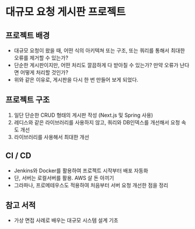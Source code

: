 # 대규모 요청 게시판 프로젝트

## 프로젝트 배경
- 대규모 요청이 왔을 때, 어떤 식의 아키텍쳐 또는 구조, 또는 쿼리를 통해서 최대한 오류를 제거할 수 있는가?
- 단순한 게시판이지만, 어떤 처리도 깔끔하게 다 받아칠 수 있는가? 만약 오류가 난다면 어떻게 처리할 것인가?
- 위와 같은 이유로, 게시판을 다시 한 번 만들어 보게 되었다.

## 프로젝트 구조
1. 일단 단순한 CRUD 형태의 게시판 작성 (Next.js 및 Spring 사용)
2. 레디스와 같은 라이브러리를 사용하지 않고, 쿼리와 DB인덱스를 개선해서 요청 속도 개선
3. 라이브러리를 사용해서 최대한 개선

## CI / CD
- Jenkins와 Docker를 활용하여 프로젝트 시작부터 배포 자동화
- 단, 서버는 로컬서버를 활용. AWS 살 돈 아끼기
- 그라파나, 프로메테우스도 적용하여 처음부터 서버 요청 개선한 점을 정리

## 참고 서적
- 가상 면접 사례로 배우는 대규모 시스템 설계 기초

